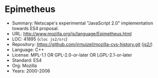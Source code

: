 # Epimetheus

* Summary:    Netscape's experimental "JavaScript 2.0" implementation towards ES4 proposal.
* URL:        http://www.mozilla.org/js/language/Epimetheus.html
* LOC:        41895 (`cloc js2/src`)
* Repository: https://github.com/jrmuizel/mozilla-cvs-history.git ([js2/](https://github.com/jrmuizel/mozilla-cvs-history/tree/master/js2/))
* Language:   C++
* License:    MPL-1.1 OR GPL-2.0-or-later OR LGPL-2.1-or-later
* Standard:   ES4
* Org:        Mozilla
* Years:      2000-2006
